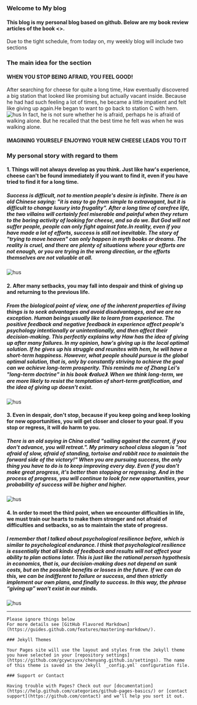### Welcome to My blog

#### This blog is my personal blog based on github. Below are my book review articles of the book <<Who Moved My Cheese>>.
Due to the tight schedule, from today on, my weekly blog will include two sections

### The main idea for the section
#### WHEN YOU STOP BEING AFRAID, YOU FEEL GOOD! 
After searching for cheese for quite a long time, Haw eventually discovered a big station that looked like promising but actually vacant inside. Because he had had such feeling a lot of times, he became a little impatient and felt like giving up again.He began to want to go back to station C with hem. 
![hus](https://ss3.bdstatic.com/70cFv8Sh_Q1YnxGkpoWK1HF6hhy/it/u=2453441354,1999245329&fm=26&gp=0.jpg)
In fact, he is not sure whether he is afraid, perhaps he is afraid of walking alone. But he recalled that the best time he felt was when he was walking alone.
#### IMAGINING YOURSELF ENJOYING YOUR NEW CHEESE LEADS YOU TO IT



### My personal story with regard to them
#### 1. Things will not always develop as you think. Just like haw's experience, cheese can't be found immediately if you want to find it, even if you have tried to find it for a long time. 
##### Success is difficult, not to mention people's desire is infinite. There is an old Chinese saying: "it is easy to go from simple to extravagant, but it is difficult to change luxury into frugality". After a long time of carefree life, the two villains will certainly feel miserable and painful when they return to the boring activity of looking for cheese, and so do we. But God will not suffer people, people can only fight against fate.In reality, even if you have made a lot of efforts, success is still not inevitable. The story of "trying to move heaven" can only happen in myth books or dreams. The reality is cruel, and there are plenty of situations where your efforts are not enough, or you are trying in the wrong direction, or the efforts themselves are not valuable at all.
![hus](https://ss0.bdstatic.com/70cFuHSh_Q1YnxGkpoWK1HF6hhy/it/u=1959379860,1057149712&fm=26&gp=0.jpg)

#### 2. After many setbacks, you may fall into despair and think of giving up and returning to the previous life.
##### From the biological point of view, one of the inherent properties of living things is to seek advantages and avoid disadvantages, and we are no exception. Human beings usually like to learn from experience. The positive feedback and negative feedback in experience affect people's psychology intentionally or unintentionally, and then affect their decision-making. This perfectly explains why Haw has the idea of giving up after many failures. In my opinion, haw's giving up is the local optimal solution. If he gives up his struggle and reunites with hem, he will have a short-term happiness. However, what people should pursue is the global optimal solution, that is, only by constantly striving to achieve the goal can we achieve long-term prosperity. This reminds me of Zhang Lei's "long-term doctrine" in his book 《value》. When we think long-term, we are more likely to resist the temptation of short-term gratification, and the idea of giving up doesn't exist.
![hus](https://ss1.bdstatic.com/70cFuXSh_Q1YnxGkpoWK1HF6hhy/it/u=1487418049,2762626948&fm=26&gp=0.jpg)
#### 3. Even in despair, don't stop, because if you keep going and keep looking for new opportunities, you will get closer and closer to your goal. If you stop or regress, it will do harm to you. 
##### There is an old saying in China called "sailing against the current, if you don't advance, you will retreat.". My primary school class slogan is "not afraid of slow, afraid of standing, tortoise and rabbit race to maintain the forward side of the victory!" When you are pursuing success, the only thing you have to do is to keep improving every day. Even if you don't make great progress, it's better than stopping or regressing. And in the process of progress, you will continue to look for new opportunities, your probability of success will be higher and higher.
![hus](https://ss2.bdstatic.com/70cFvnSh_Q1YnxGkpoWK1HF6hhy/it/u=2736929402,2232144862&fm=26&gp=0.jpg)
#### 4. In order to meet the third point, when we encounter difficulties in life, we must train our hearts to make them stronger and not afraid of difficulties and setbacks, so as to maintain the state of progress.
##### I remember that I talked about psychological resilience before, which is similar to psychological endurance. I think that psychological resilience is essentially that all kinds of feedback and results will not affect your ability to plan actions later. This is just like the rational person hypothesis in economics, that is, our decision-making does not depend on sunk costs, but on the possible benefits or losses in the future. If we can do this, we can be indifferent to failure or success, and then strictly implement our own plans, and finally to success. In this way, the phrase “giving up” won't exist in our minds.
![hus](https://ss0.bdstatic.com/70cFvHSh_Q1YnxGkpoWK1HF6hhy/it/u=91386994,2018529248&fm=26&gp=0.jpg)






---------------------------------------------------------------------------------------

















```
Please ignore things below
For more details see [GitHub Flavored Markdown](https://guides.github.com/features/mastering-markdown/).

### Jekyll Themes

Your Pages site will use the layout and styles from the Jekyll theme you have selected in your [repository settings](https://github.com/gcywcsyxx/chenyang.github.io/settings). The name of this theme is saved in the Jekyll `_config.yml` configuration file.

### Support or Contact

Having trouble with Pages? Check out our [documentation](https://help.github.com/categories/github-pages-basics/) or [contact support](https://github.com/contact) and we’ll help you sort it out.
